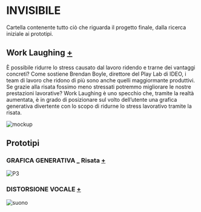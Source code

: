 # INVISIBILE

Cartella contenente tutto ciò che riguarda il progetto finale, dalla ricerca iniziale ai prototipi.

## Work Laughing [+](https://github.com/Lucrezia604/archive/blob/main/Lucrezia604/INVISIBILE/Documento/DSII-2021_Lucrezia-Nediani_Work%20Laughing_compressed.pdf) 

È possibile ridurre lo stress causato dal
lavoro ridendo e trarne dei vantaggi
concreti? Come sostiene Brendan
Boyle, direttore del Play Lab di IDEO,
i team di lavoro che ridono di più
sono anche quelli maggiormante
produttivi. Se grazie alla risata fossimo
meno stressati potremmo migliorare
le nostre prestazioni lavorative?
Work Laughing è uno specchio che,
tramite la realtà aumentata, è
in grado di posizionare sul volto
dell’utente una grafica generativa
divertente con lo scopo di ridurne lo
stress lavorativo tramite la risata.


![mockup](https://user-images.githubusercontent.com/79698027/122650764-f68ef280-d134-11eb-99a2-0af06d0b00a7.jpg) 


## Prototipi 

### GRAFICA GENERATIVA _ Risata [+](https://editor.p5js.org/lucrezia1234/full/CUx5fAWST)

![P3](https://user-images.githubusercontent.com/79698027/122650844-59808980-d135-11eb-8212-86c50ea2712e.JPG)

### DISTORSIONE VOCALE [+](https://editor.p5js.org/lucrezia1234/sketches/_Tmim0KnK)

![suono](https://user-images.githubusercontent.com/79698027/118972124-7c6e2100-b970-11eb-9b25-80271d128b66.JPG)

